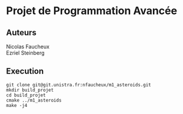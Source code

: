# Projet de Programmation Avancée

## Auteurs
Nicolas Faucheux<br />
Ezriel Steinberg<br />

## Execution
```
git clone git@git.unistra.fr:nfaucheux/m1_asteroids.git
mkdir build_projet
cd build_projet
cmake ../m1_asteroids
make -j4
```


